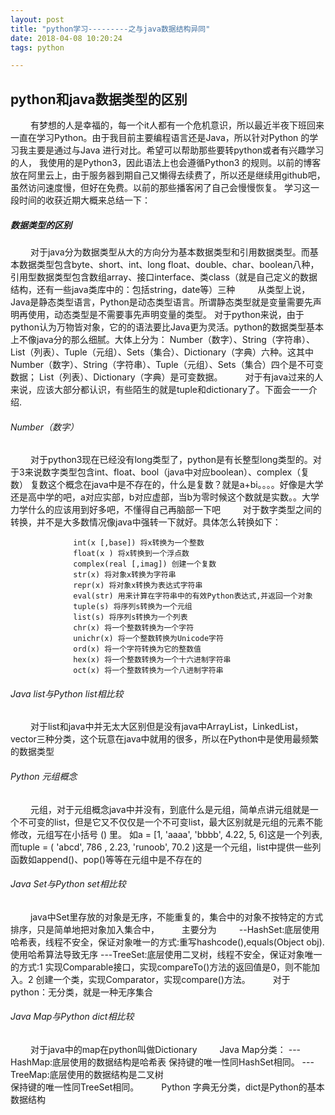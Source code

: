 ```yaml
---
layout: post
title: "python学习---------之与java数据结构异同"
date: 2018-04-08 10:20:24
tags: python

---
```

## python和java数据类型的区别
　　	有梦想的人是幸福的，每一个it人都有一个危机意识，所以最近半夜下班回来一直在学习Python。由于我目前主要编程语言还是Java，所以针对Python 的学习我主要是通过与Java 进行对比。希望可以帮助那些要转python或者有兴趣学习的人，
我使用的是Python3，因此语法上也会遵循Python3 的规则。以前的博客放在阿里云上，由于服务器到期自己又懒得去续费了，所以还是继续用github吧，虽然访问速度慢，但好在免费。以前的那些播客闲了自己会慢慢恢复。
学习这一段时间的收获近期大概来总结一下：
##### 数据类型的区别
　　	对于java分为数据类型从大的方向分为基本数据类型和引用数据类型。而基本数据类型包含byte、short、int、long
float、double、char、boolean八种，引用型数据类型包含数组array、接口interface、类class（就是自己定义的数据结构，还有一些java类库中的：包括string，date等）三种
　　	从类型上说，Java是静态类型语言，Python是动态类型语言。所谓静态类型就是变量需要先声明再使用，动态类型是不需要事先声明变量的类型。
对于python来说，由于python认为万物皆对象，它的的语法要比Java更为灵活。python的数据类型基本上不像java分的那么细腻。大体上分为：
Number（数字）、String（字符串）、List（列表）、Tuple（元组）、Sets（集合）、Dictionary（字典）六种。这其中Number（数字）、String（字符串）、Tuple（元组）、Sets（集合）四个是不可变数据；
List（列表）、Dictionary（字典）是可变数据。
　　	对于有java过来的人来说，应该大部分都认识，有些陌生的就是tuple和dictionary了。下面会一一介绍.
###### Number（数字）
　　	对于python3现在已经没有long类型了，python是有长整型long类型的。对于3来说数字类型包含int、float、bool（java中对应boolean）、complex（复数）
复数这个概念在java中是不存在的，什么是复数？就是a+bi。。。。好像是大学还是高中学的吧，a对应实部，b对应虚部，当b为零时候这个数就是实数。。大学力学什么的应该用到好多吧，不懂得自己再脑部一下吧
　　	对于数字类型之间的转换，并不是大多数情况像java中强转一下就好。具体怎么转换如下：
~~~
              int(x [,base]) 将x转换为一个整数 
              float(x ) 将x转换到一个浮点数 
              complex(real [,imag]) 创建一个复数 
              str(x) 将对象x转换为字符串 
              repr(x) 将对象x转换为表达式字符串 
              eval(str) 用来计算在字符串中的有效Python表达式,并返回一个对象 
              tuple(s) 将序列s转换为一个元组 
              list(s) 将序列s转换为一个列表 
              chr(x) 将一个整数转换为一个字符 
              unichr(x) 将一个整数转换为Unicode字符 
              ord(x) 将一个字符转换为它的整数值 
              hex(x) 将一个整数转换为一个十六进制字符串 
              oct(x) 将一个整数转换为一个八进制字符串
~~~

###### Java list与Python list相比较

　　	对于list和java中并无太大区别但是没有java中ArrayList，LinkedList，vector三种分类，这个玩意在java中就用的很多，所以在Python中是使用最频繁的数据类型
###### Python 元组概念
　　	元组，对于元组概念java中并没有，到底什么是元组，简单点讲元组就是一个不可变的list，但是它又不仅仅是一个不可变list，最大区别就是元组的元素不能修改，元组写在小括号 () 里。
如a = [1, 'aaaa', 'bbbb', 4.22, 5, 6]这是一个列表,而tuple = ( 'abcd', 786 , 2.23, 'runoob', 70.2  )这是一个元组，list中提供一些列函数如append()、pop()等等在元组中是不存在的
###### Java Set与Python set相比较

　　	java中Set里存放的对象是无序，不能重复的，集合中的对象不按特定的方式排序，只是简单地把对象加入集合中，
　　	主要分为
	　　	--HashSet:底层使用哈希表，线程不安全，保证对象唯一的方式:重写hashcode(),equals(Object obj).使用哈希算法导致无序
		---TreeSet:底层使用二叉树，线程不安全，保证对象唯一的方式:1 实现Comparable<E>接口，实现compareTo()方法的返回值是0，则不能加入。2 创建一个类，实现Comparator<T>，实现compare()方法。
　　	对于python：无分类，就是一种无序集合
###### Java Map与Python dict相比较
　　	对于java中的map在python叫做Dictionary
　　	Java Map分类：
		--- HashMap:底层使用的数据结构是哈希表
			    保持键的唯一性同HashSet相同。
		--- TreeMap:底层使用的数据结构是二叉树     
			    保持键的唯一性同TreeSet相同。
　　	Python 字典无分类，dict是Python的基本数据结构
